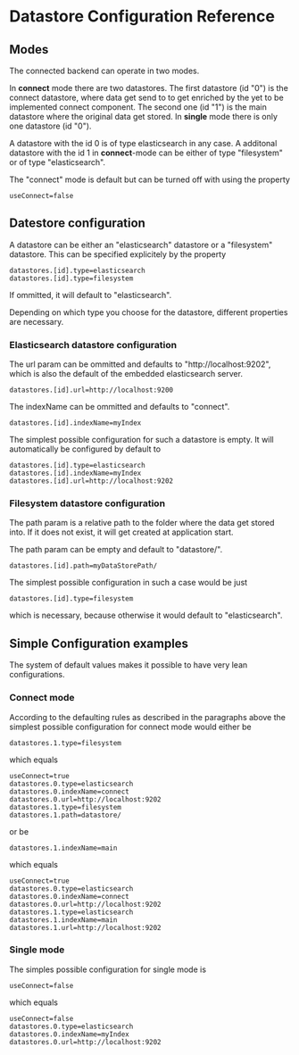 # Datastore Configuration Reference

## Modes

The connected backend can operate in two modes.

In **connect** mode there are two datastores. The first datastore (id "0") is the connect datastore,
where data get send to to get enriched by the yet to be implemented connect component. 
The second one (id "1") is the main datastore where the original data get stored.
In **single** mode there is only one datastore (id "0"). 


A datastore with the id 0 is of type elasticsearch in any case.
A additonal datastore with the id 1 in **connect**-mode 
can be either of type "filesystem" or of type "elasticsearch".

The "connect" mode is default but can be turned off with using the property

```
useConnect=false
```

## Datestore configuration

A datastore can be either an "elasticsearch" datastore or 
a "filesystem" datastore. This can be specified explicitely by
the property

```
datastores.[id].type=elasticsearch
datastores.[id].type=filesystem
```

If ommitted, it will default to "elasticsearch".

Depending on which type you choose for the datastore,
different properties are necessary.

### Elasticsearch datastore configuration

The url param can be ommitted and defaults to "http://localhost:9202", which is 
also the default of the embedded elasticsearch server.

```
datastores.[id].url=http://localhost:9200
```

The indexName can be ommitted and defaults to "connect".

```
datastores.[id].indexName=myIndex
```

The simplest possible configuration for such a datastore is empty.
It will automatically be configured by default to

```
datastores.[id].type=elasticsearch
datastores.[id].indexName=myIndex
datastores.[id].url=http://localhost:9202
```

### Filesystem datastore configuration

The path param is a relative path to the folder where the data get stored
into. If it does not exist, it will get created at application start.

The path param can be empty and default to "datastore/".

```
datastores.[id].path=myDataStorePath/
```

The simplest possible configuration in such a case
would be just

```
datastores.[id].type=filesystem
```

which is necessary, because otherwise it would default to "elasticsearch".

## Simple Configuration examples

The system of default values makes it possible to have very
lean configurations. 

### Connect mode

According to the defaulting rules as described in the paragraphs above 
the simplest possible configuration for connect mode would either be

```
datastores.1.type=filesystem
```

which equals 

```
useConnect=true
datastores.0.type=elasticsearch
datastores.0.indexName=connect
datastores.0.url=http://localhost:9202
datastores.1.type=filesystem
datastores.1.path=datastore/
```

or be

```
datastores.1.indexName=main
```

which equals 

```
useConnect=true
datastores.0.type=elasticsearch
datastores.0.indexName=connect
datastores.0.url=http://localhost:9202
datastores.1.type=elasticsearch
datastores.1.indexName=main
datastores.1.url=http://localhost:9202
```

### Single mode

The simples possible configuration for single mode is

```
useConnect=false
```

which equals

```
useConnect=false
datastores.0.type=elasticsearch
datastores.0.indexName=myIndex
datastores.0.url=http://localhost:9202
```

